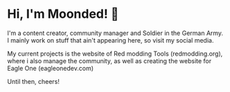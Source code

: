 # Hi, I'm Moonded! 👋

I'm a content creator, community manager and Soldier in the German Army.  
I mainly work on stuff that ain't appearing here, so visit my social media.

My current projects is the website of Red modding Tools (redmodding.org), where i also manage the community, as well as creating the website for Eagle One (eagleonedev.com)

Until then, cheers! 
